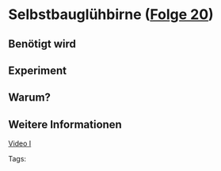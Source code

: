 # Selbstbauglühbirne ([Folge 20](http://minkorrekt.de/methodisch-inkorrekt-folge-20-physics-viel-zu-ubertrieben/))

## Benötigt wird


## Experiment


## Warum?

## Weitere Informationen

[Video I](http://youtu.be/jcnY5_vY3Ac)


Tags: 
